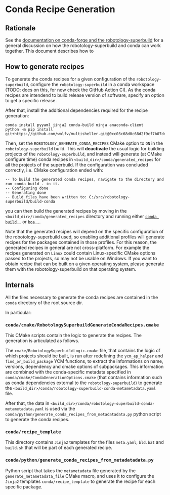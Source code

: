 Conda Recipe Generation
=======================

## Rationale

See the [documentation on conda-forge and the robotology-superbuild](conda-forge.md) for a general discussion on how the robotology-superbuild and conda can work together. 
This document describes how to 

## How to generate recipes

To generate the conda recipes for a given configuration of the `robotology-superbuild`, configure the `robotology-superbuild` in a conda workspace (TODO: docs on this, for now check the GitHub Action CI). As the conda recipes are intendend to build release version of software, specify an option to get a specific release.

After that, install the additional dependencies required for the recipe generation:
~~~
conda install pyyaml jinja2 conda-build ninja anaconda-client
python -m pip install git+https://github.com/wolfv/multisheller.git@0cc03c68d0c68d2f9cf7b07ddb68afa531419a6d
~~~

Then, set the `ROBOTOLOGY_GENERATE_CONDA_RECIPES` CMake option to `ON` in the `robotology-superbuild` build. This will **deactivate** the usual logic
for building projects of the `robotology-superbuild`, and instead will generate (at CMake configure time) conda recipes in `<build_dir>/conda/generated_recipes` for all the projects of the superbuild. If the configuration was concluded correctly, i.e. CMake configuration ended with:
~~~
-- To build the generated conda recipes, navigate to the directory and run conda build . in it.
-- Configuring done
-- Generating done
-- Build files have been written to: C:/src/robotology-superbuild/build-conda
~~~
you can then build the generated recipes by moving in the `<build_dir>/conda/generated_recipes` directory and running either [`conda build .`](https://github.com/conda/conda-build) or [`boa .`](https://github.com/mamba-org/boa).

Note that the generated recipes will depend on the specific configuration of the robotology-superbuild used, so enabling additional profiles will generate recipes
for the packages contained in those profiles. For this reason, the generated recipes in general are not cross-platform. For example the recipes generated on `Linux` could contain Linux-specific CMake options passed to the projects, so may not be usable on Windows.
If you want to obtain recipe that can be built on a given operating system, please generate them with the robotology-superbuild on that operating system.

## Internals

All the files necessary to generate the conda recipes are contained in the `conda` directory of the root source dir.

In particular:

### `conda/cmake/RobotologySuperbuildGenerateCondaRecipes.cmake`
This CMake scripts contain the logic to generate the recipes. The generation is articulated as follows.

The `cmake/RobotologySuperbuildLogic.cmake` file, that contains the logic of which projects should be built,
is run after redefining the `ycm_ep_helper` and `find_or_build_package` YCM functions, to extract the informations on name,
versions, dependency and cmake options of subpackages. This information are combined with the conda-specific metadata specified
in `conda/cmake/CondaGenerationOptions.cmake` (that contains information such as conda dependencies external to the `robotology-superbuild`)
to generate the `<build_dir>/conda/robotology-superbuild-conda-metametadata.yaml` file.

After that, the data in `<build_dir>/conda/robotology-superbuild-conda-metametadata.yaml` is used via the `conda/python/generate_conda_recipes_from_metadatadata.py`
python script to generate the conda recipes.

### `conda/recipe_template`

This directory contains `Jinja2` templates for the files `meta.yaml`, `bld.bat` and `build.sh` that will be part of each generated recipe.

### `conda/python/generate_conda_recipes_from_metadatadata.py`

Python script that takes the `metametadata` file generated by the `generate_metametadata_file` CMake macro, and uses it to configure the
`Jinja2` templates `conda/recipe_template` to generate the recipe for each specific package.
